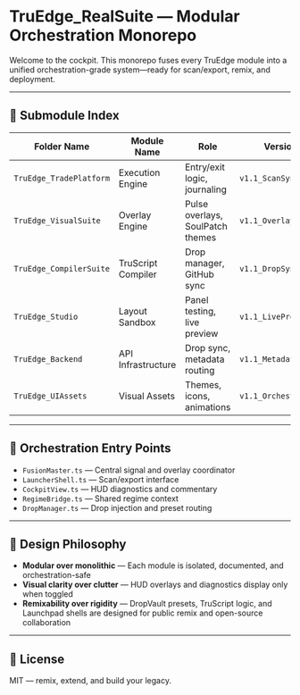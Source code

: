 # TruEdge_RealSuite — Modular Orchestration Monorepo

Welcome to the cockpit. This monorepo fuses every TruEdge module into a unified orchestration-grade system—ready for scan/export, remix, and deployment.

---

## 🧩 Submodule Index

| Folder Name            | Module Name             | Role                                | Version Tag             |
|------------------------|-------------------------|-------------------------------------|-------------------------|
| `TruEdge_TradePlatform`| Execution Engine        | Entry/exit logic, journaling        | `v1.1_ScanSync`         |
| `TruEdge_VisualSuite`  | Overlay Engine          | Pulse overlays, SoulPatch themes    | `v1.1_OverlaySync`      |
| `TruEdge_CompilerSuite`| TruScript Compiler      | Drop manager, GitHub sync           | `v1.1_DropSync`         |
| `TruEdge_Studio`       | Layout Sandbox          | Panel testing, live preview         | `v1.1_LivePreview`      |
| `TruEdge_Backend`      | API Infrastructure      | Drop sync, metadata routing         | `v1.1_MetadataSync`     |
| `TruEdge_UIAssets`     | Visual Assets           | Themes, icons, animations           | `v1.1_OrchestrationSync`|

---

## 🔗 Orchestration Entry Points

- `FusionMaster.ts` — Central signal and overlay coordinator
- `LauncherShell.ts` — Scan/export interface
- `CockpitView.ts` — HUD diagnostics and commentary
- `RegimeBridge.ts` — Shared regime context
- `DropManager.ts` — Drop injection and preset routing

---

## 🧠 Design Philosophy

- **Modular over monolithic** — Each module is isolated, documented, and orchestration-safe
- **Visual clarity over clutter** — HUD overlays and diagnostics display only when toggled
- **Remixability over rigidity** — DropVault presets, TruScript logic, and Launchpad shells are designed for public remix and open-source collaboration

---

## 📝 License

MIT — remix, extend, and build your legacy.
